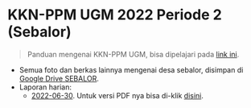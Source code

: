 # KKN-PPM UGM 2022 Periode 2 (Sebalor)

> Panduan mengenai KKN-PPM UGM, bisa dipelajari pada [link ini](https://www.youtube.com/playlist?list=PL2Co4wxd08pwc6AN2xAxpPTcSm5N31s5R).

- Semua foto dan berkas lainnya mengenai desa sebalor, disimpan di [Google Drive SEBALOR](https://drive.google.com/drive/folders/1XM9oXg-oGZiCCj9jsLwtNJO-mmzWS_GZ?usp=sharing).
- Laporan harian:
	- [2022-06-30](KKN/Periodic/MD-version/KKN-20220630.md). Untuk versi PDF nya bisa di-klik [disini](./Periodic/PDF-version/KKN-20220630.pdf).